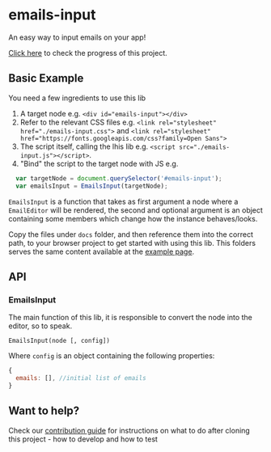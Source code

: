 # emails-input

An easy way to input emails on your app!

[Click here](https://miro.com/app/board/o9J_kp_qvfY=/) to check the progress of this project.

## Basic Example

You need a few ingredients to use this lib

1. A target node e.g. `<div id="emails-input"></div>`
1. Refer to the relevant CSS files e.g. `<link rel="stylesheet" href="./emails-input.css">` and `<link rel="stylesheet" href="https://fonts.googleapis.com/css?family=Open Sans">`
1. The script itself, calling the lhis lib e.g. `<script src="./emails-input.js"></script>`.
1. "Bind" the script to the target node with JS e.g.

```js
  var targetNode = document.querySelector('#emails-input');
  var emailsInput = EmailsInput(targetNode);
```

`EmailsInput` is a function that takes as first argument a node where a `EmailEditor` will be rendered, the second and optional argument is an object containing some members which change how the instance behaves/looks.

Copy the files under `docs` folder, and then reference them into the correct path, to your browser project to get started with using this lib. This folders serves the same content available at the [example page](https://mvcds.github.io/emails-input/).

## API

### EmailsInput

The main function of this lib, it is responsible to convert the node into the editor, so to speak.

`EmailsInput(node [, config])`

Where `config` is an object containing the following properties:

```js
{
  emails: [], //initial list of emails
}
```

## Want to help?

Check our [contribution guide](./CONTRIBUTING.md) for instructions on what to do after cloning this project - how to develop and how to test
